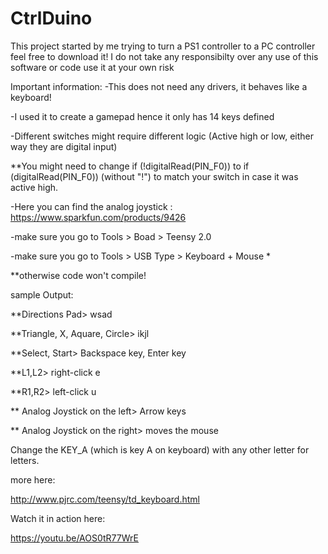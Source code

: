 # CtrlDuino
This project started by me trying to turn a PS1 controller to a PC controller
feel free to download it!
I do not take any responsibilty over any use of this software or code
use it at your own risk


Important information:
-This does not need any drivers, it behaves like a keyboard!

-I used it to create a gamepad hence it only has 14 keys defined

-Different switches might require different logic (Active high or low, either way they are digital input)

**You might need to change  if (!digitalRead(PIN_F0)) to  if (digitalRead(PIN_F0)) (without "!") to match your switch in case it was active high.

-Here you can find the analog joystick : https://www.sparkfun.com/products/9426

-make sure you go to Tools > Boad > Teensy 2.0

-make sure you go to Tools > USB Type > Keyboard + Mouse *

**otherwise code won't compile!


sample Output:

**Directions Pad> 
wsad

**Triangle, X, Aquare, Circle> 
ikjl

**Select, Start> 
Backspace key, Enter key

**L1,L2> 
right-click e

**R1,R2> 
left-click u

** Analog Joystick on the left> 
Arrow keys

** Analog Joystick on the right> 
moves the mouse

Change the KEY_A (which is key A on keyboard) with any other letter for letters.

more here:

http://www.pjrc.com/teensy/td_keyboard.html

Watch it in action here:

https://youtu.be/AOS0tR77WrE
